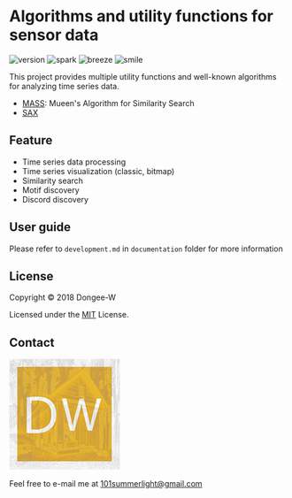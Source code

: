 # Algorithms and utility functions for sensor data
![version](https://img.shields.io/badge/version-0.1-yellow.svg)
![spark](https://img.shields.io/badge/spark-2.3-orange.svg)
![breeze](https://img.shields.io/badge/breeze-0.13.2-blue.svg)
![smile](https://img.shields.io/badge/smile-1.5.2-yellow.svg)



This project provides multiple utility functions and well-known algorithms for analyzing time series data.

* [MASS](https://www.cs.unm.edu/~mueen/FastestSimilaritySearch.html): Mueen's Algorithm for Similarity Search
* [SAX](https://github.com/jMotif/SAX)

## Feature
* Time series data processing
* Time series visualization (classic, bitmap)
* Similarity search
* Motif discovery
* Discord discovery

## User guide
Please refer to `development.md` in `documentation` folder for more information


## License

Copyright © 2018 Dongee-W

Licensed under the [MIT](LICENSE.txt) License.

## Contact

![Dongee-W](elegant_ss.png)

Feel free to e-mail me at 101summerlight@gmail.com



